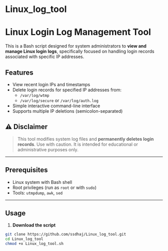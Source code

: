 # Linux_log_tool
# Linux Login Log Management Tool

This is a Bash script designed for system administrators to **view and manage Linux login logs**, specifically focused on handling login records associated with specific IP addresses.

## Features

- View recent login IPs and timestamps
- Delete login records for specified IP addresses from:
  - `/var/log/wtmp`
  - `/var/log/secure` or `/var/log/auth.log`
- Simple interactive command-line interface
- Supports multiple IP deletions (semicolon-separated)

## ⚠️ Disclaimer

> This tool modifies system log files and **permanently deletes login records**. Use with caution. It is intended for educational or administrative purposes only.

---

## Prerequisites

- Linux system with Bash shell
- Root privileges (run as `root` or with `sudo`)
- Tools: `utmpdump`, `awk`, `sed`

---

## Usage

1. **Download the script**

```bash
git clone https://github.com/ssdhaj/Linux_log_tool.git
cd Linux_log_tool
chmod +x Linux_log_tool.sh

